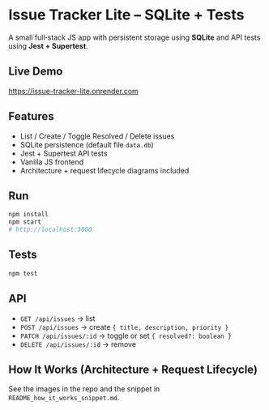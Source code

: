 # Issue Tracker Lite – SQLite + Tests

A small full‑stack JS app with persistent storage using **SQLite** and API tests using **Jest + Supertest**.

## Live Demo
https://issue-tracker-lite.onrender.com


## Features
- List / Create / Toggle Resolved / Delete issues
- SQLite persistence (default file `data.db`)
- Jest + Supertest API tests
- Vanilla JS frontend
- Architecture + request lifecycle diagrams included

## Run
```bash
npm install
npm start
# http://localhost:3000
```

## Tests
```bash
npm test
```

## API
- `GET /api/issues` → list
- `POST /api/issues` → create `{ title, description, priority }`
- `PATCH /api/issues/:id` → toggle or set `{ resolved?: boolean }`
- `DELETE /api/issues/:id` → remove

## How It Works (Architecture + Request Lifecycle)
See the images in the repo and the snippet in `README_how_it_works_snippet.md`.
